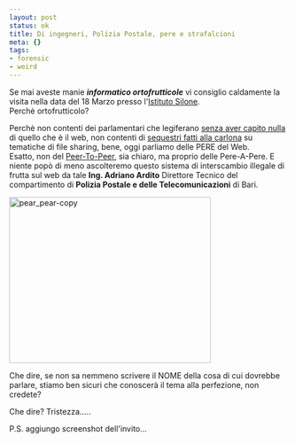 ```yaml
--- 
layout: post
status: ok
title: Di ingegneri, Polizia Postale, pere e strafalcioni
meta: {}
tags: 
- forensic
- weird
---
```

Se mai aveste manie **_informatico ortofrutticole_** vi consiglio caldamente la visita nella data del 18 Marzo presso l'[Istituto Silone][1].  
Perchè ortofrutticolo?  
  
Perchè non contenti dei parlamentari che legiferano [senza aver capito nulla][2] di quello che è il web, non contenti di [sequestri fatti alla carlona][3] su tematiche di file sharing, bene, oggi parliamo delle PERE del Web.  
Esatto, non del [Peer-To-Peer][4], sia chiaro, ma proprio delle Pere-A-Pere. E niente popò di meno ascolteremo questo sistema di interscambio illegale di frutta sul web da tale **Ing. Adriano Ardito** Direttore Tecnico del compartimento di **Polizia Postale e delle Telecomunicazioni** di Bari.  
  
<a href="http://fast.mgpf.it//2009/03/pear_pear-copy.jpg"><img src="http://fast.mgpf.it//2009/03/pear_pear-copy-364x300.jpg" alt="pear_pear-copy" title="pear_pear-copy" width="364" height="300" class="aligncenter size-medium wp-image-1381" /></a>
  
Che dire, se non sa nemmeno scrivere il NOME della cosa di cui dovrebbe parlare, stiamo ben sicuri che conoscerà il tema alla perfezione, non credete?  
  
Che dire? Tristezza.....  
  
P.S. aggiungo screenshot dell'invito...
  
[1]: http://www.istitutosilone.it/
[2]: http://www.geekissimo.com/2009/03/10/internet-corso-parlamentari/
[3]: http://www.lastknight.com/2008/10/06/thepiratebay-questo-non-e-un-sequestro/
[4]: http://en.wikipedia.org/wiki/Peer-to-peer 
